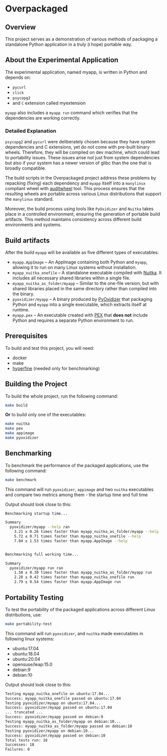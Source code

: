 # Overpackaged

## Overview
This project serves as a demonstration of various methods of packaging a standalone Python application in a truly (i hope) portable way.

## About the Experimental Application

The experimental application, named myapp, is written in Python and depends on:

- `pycurl`
- `click`
- `psycopg2`
- and `C` extension called myextension

`myapp` also includes a `myapp run` command which verifies that the dependencies are working correctly.

### Detailed Explanation
`psycopg2` and `pycurl` were deliberately chosen because they have system dependencies and C extensions, yet do not come with pre-built binary wheels. Therefore, they will be compiled on dev machine, which could lead to portability issues. These issues arise not just from system dependencies but also if your system has a newer version of glibc than the one that is broadly compatible.

The build scripts in the Overpackaged project address these problems by repacking (fixing) each dependency and `myapp` itself into a `manylinux` compliant wheel with [auditwheel](https://github.com/pypa/auditwheel) tool. This process ensures that the resulting wheels are portable across various Linux distributions that support the `manylinux` standard.

Moreover, the build process using tools like `PyOxidizer` and `Nuitka` takes place in a controlled environment, ensuring the generation of portable build artifacts. This method maintains consistency across different build environments and systems.


## Build artifacts
After the build `myapp` will be available as five different types of executables:

- `myapp.AppImage` – An AppImage containing both Python and `myapp`, allowing it to run on many Linux systems without installation.
- `myapp_nuitka_onefile` – A standalone executable compiled with [Nuitka](https://github.com/Nuitka/Nuitka). It includes all necessary shared libraries within a single file.
- `myapp_nuitka_as_folder/myapp` – Similar to the one-file version, but with shared libraries placed in the same directory rather than compiled into the binary.
- `pyoxidizer/myapp` – A binary produced by [PyOxidizer](https://github.com/indygreg/PyOxidizer) that packaging Python and `myapp` into a single executable, which extracts itself at runtime.
- `myapp.pex` – An executable created with [PEX](https://github.com/pantsbuild/pex) that **does not** include Python and requires a separate Python environment to run.


## Prerequisites
To build and test this project, you will need:

- docker
- make
- [hyperfine](https://github.com/sharkdp/hyperfine) (needed only for benchmarking)

## Building the Project
To build the whole project, run the following command:

```bash
make build
```

**Or** to build only one of the executables:
```bash
make nuitka
make pex
make appimage
make pyoxidizer
```


## Benchmarking

To benchmark the performance of the packaged applications, use the following command:

```bash
make benchmark
```

This command will run `pyoxidizer`, `appimage` and two `nuitka` executables and compare two metrics among them - the startup time and full time

Output should look close to this:
```bash
Benchmarking startup time...

Summary
  pyoxidizer/myapp --help ran
    3.21 ± 0.26 times faster than myapp_nuitka_as_folder/myapp --help
    5.72 ± 0.71 times faster than myapp_nuitka_onefile --help
    7.04 ± 1.53 times faster than myapp.AppImage --help


Benchmarking full working time...

Summary
  pyoxidizer/myapp run ran
    1.58 ± 0.30 times faster than myapp_nuitka_as_folder/myapp run
    2.28 ± 0.42 times faster than myapp_nuitka_onefile run
    2.79 ± 0.54 times faster than myapp.AppImage run
```

## Portability Testing

To test the portability of the packaged applications across different Linux distributions, use:
```bash
make portability-test
```
This command will run  `pyoxidizer`, and `nuitka` made executables in following linux systems:
-  ubuntu:17.04
-  ubuntu:18.04
-  ubuntu:20.04
-  opensuse/leap:15.0
-  debian:9
-  debian:10

Output should look close to this:
```bash
Testing myapp_nuitka_onefile on ubuntu:17.04...
Success: myapp_nuitka_onefile passed on ubuntu:17.04
Testing pyoxidizer/myapp on ubuntu:17.04...
Success: pyoxidizer/myapp passed on ubuntu:17.04
... truncated ...
Success: pyoxidizer/myapp passed on debian:9
Testing myapp_nuitka_as_folder/myapp on debian:10...
Success: myapp_nuitka_as_folder/myapp passed on debian:10
Testing pyoxidizer/myapp on debian:10...
Success: pyoxidizer/myapp passed on debian:10
Total tests run: 18
Successes: 18
Failures: 0
```